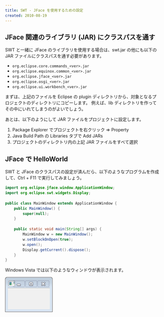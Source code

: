 ```yaml
---
title: SWT - JFace を使用するための設定
created: 2010-08-19
---
```


JFace 関連のライブラリ (JAR) にクラスパスを通す
----

SWT と一緒に JFace のライブラリを使用する場合は、swt.jar の他にも以下の JAR ファイルにクラスパスを通す必要があります。

- `org.eclipse.core.commands_<ver>.jar`
- `org.eclipse.equinox.common_<ver>.jar`
- `org.eclipse.jface_<ver>.jar`
- `org.eclipse.osgi_<ver>.jar`
- `org.eclipse.ui.workbench_<ver>.jar`

まずは、上記のファイルを Eclipse の plugin ディレクトリから、対象となるプロジェクトのディレクトリにコピーします。
例えば、lib ディレクトリを作ってその中にいれてしまうのがよいでしょう。

あとは、以下のようにして JAR ファイルをプロジェクトに設定します。

1. Package Explorer でプロジェクトを右クリック => Property
2. Java Build Path の Libraries タブで Add JARs
3. プロジェクトのディレクトリ内の上記 JAR ファイルをすべて選択


JFace で HelloWorld
----

SWT と JFace のクラスパスの設定が済んだら、以下のようなプログラムを作成して、Ctrl + F11 で実行してみましょう。

~~~ java
import org.eclipse.jface.window.ApplicationWindow;
import org.eclipse.swt.widgets.Display;

public class MainWindow extends ApplicationWindow {
    public MainWindow() {
        super(null);
    }

    public static void main(String[] args) {
        MainWindow w = new MainWindow();
        w.setBlockOnOpen(true);
        w.open();
        Display.getCurrent().dispose();
    }
}
~~~

Windows Vista では以下のようなウィンドウが表示されます。

![jface-helloworld.png](./jface-helloworld.png)

